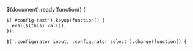 $(document).ready(function() {

    $('#config-text').keyup(function() {
      eval($(this).val());
    });
    
    $('.configurator input, .configurator select').change(function() {
